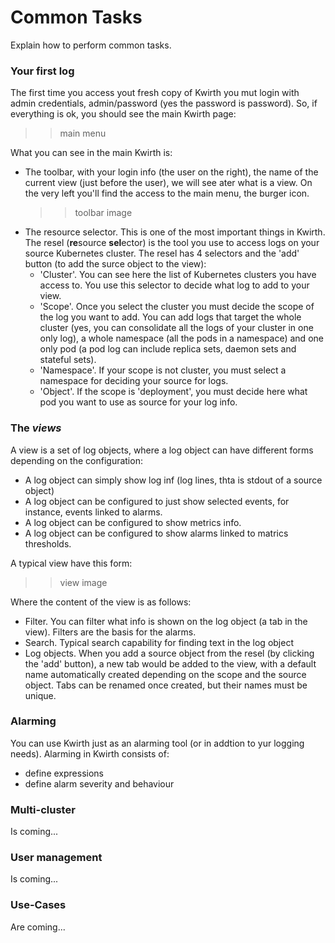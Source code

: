 # Common Tasks
Explain how to perform common tasks.

### Your first log
The first time you access yout fresh copy of Kwirth you mut login with admin credentials, admin/password (yes the password is password). So, if everything is ok, you should see the main Kwirth page:

>> main menu

What you can see in the main Kwirth is:

  - The toolbar, with your login info (the user on the right), the name of the current view (just before the user), we will see ater what is a view. On the very left you'll find the access to the main menu, the burger icon.
    >> toolbar image
  - The resource selector. This is one of the most important things in Kwirth. The resel (**re**source **sel**ector) is the tool you use to access logs on your source Kubernetes cluster. The resel has 4 selectors and the 'add' button (to add the surce object to the view):
    - 'Cluster'. You can see here the list of Kubernetes clusters you have access to. You use this selector to decide what log to add to your view.
    - 'Scope'. Once you select the cluster you must decide the scope of the log you want to add. You can add logs that target the whole cluster (yes, you can consolidate all the logs of your cluster in one only log), a whole namespace (all the pods in a namespace) and one only pod (a pod log can include replica sets, daemon sets and stateful sets).
    - 'Namespace'. If your scope is not cluster, you must select a namespace for deciding your source for logs.
    - 'Object'. If the scope is 'deployment', you must decide here what pod you want to use as source for your log info. 

### The *views*
A view is a set of log objects, where a log object can have different forms depending on the configuration:

  - A log object can simply show log inf (log lines, thta is stdout of a source object)
  - A log object can be configured to just show selected events, for instance, events linked to alarms.
  - A log object can be configured to show metrics info.
  - A log object can be configured to show alarms linked to matrics thresholds.

A typical view have this form:

>> view image

Where the content of the view is as follows:

  - Filter. You can filter what info is shown on the log object (a tab in the view). Filters are the basis for the alarms.
  - Search. Typical search capability for finding text in the log object
  - Log objects. When you add a source object from the resel (by clicking the 'add' button), a new tab would be added to the view, with a default name automatically created depending on the scope and the source object. Tabs can be renamed once created, but their names must be unique.
  
### Alarming
You can use Kwirth just as an alarming tool (or in addtion to yur logging needs). Alarming in Kwirth consists of:

  - define expressions
  - define alarm severity and behaviour

### Multi-cluster
Is coming...

### User management
Is coming...

### Use-Cases
Are coming...
